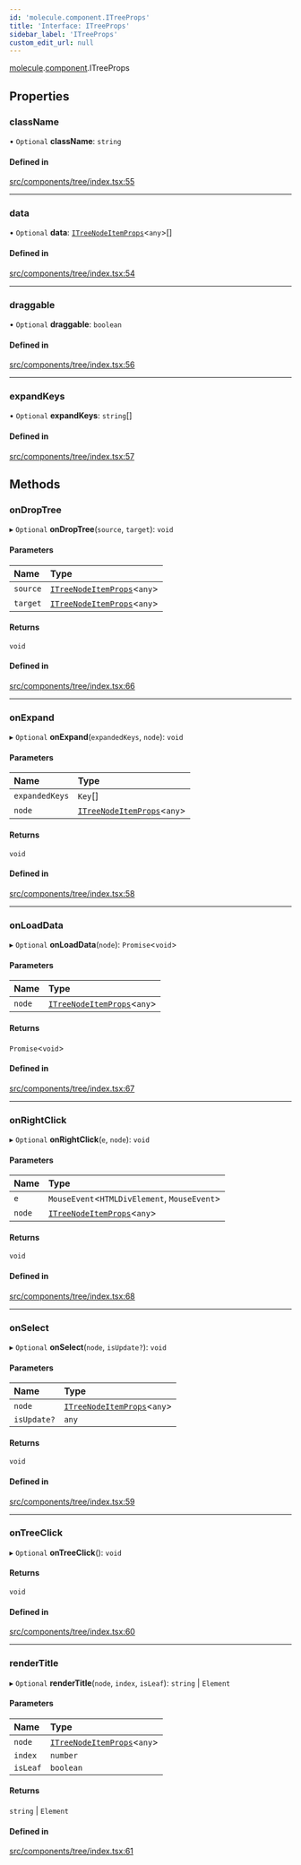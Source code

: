 ```yaml
---
id: 'molecule.component.ITreeProps'
title: 'Interface: ITreeProps'
sidebar_label: 'ITreeProps'
custom_edit_url: null
---
```


[molecule](../namespaces/molecule).[component](../namespaces/molecule.component).ITreeProps

## Properties

### className

• `Optional` **className**: `string`

#### Defined in

[src/components/tree/index.tsx:55](https://github.com/DTStack/molecule/blob/3c64296/src/components/tree/index.tsx#L55)

---

### data

• `Optional` **data**: [`ITreeNodeItemProps`](molecule.component.ITreeNodeItemProps)<`any`\>[]

#### Defined in

[src/components/tree/index.tsx:54](https://github.com/DTStack/molecule/blob/3c64296/src/components/tree/index.tsx#L54)

---

### draggable

• `Optional` **draggable**: `boolean`

#### Defined in

[src/components/tree/index.tsx:56](https://github.com/DTStack/molecule/blob/3c64296/src/components/tree/index.tsx#L56)

---

### expandKeys

• `Optional` **expandKeys**: `string`[]

#### Defined in

[src/components/tree/index.tsx:57](https://github.com/DTStack/molecule/blob/3c64296/src/components/tree/index.tsx#L57)

## Methods

### onDropTree

▸ `Optional` **onDropTree**(`source`, `target`): `void`

#### Parameters

| Name     | Type                                                                  |
| :------- | :-------------------------------------------------------------------- |
| `source` | [`ITreeNodeItemProps`](molecule.component.ITreeNodeItemProps)<`any`\> |
| `target` | [`ITreeNodeItemProps`](molecule.component.ITreeNodeItemProps)<`any`\> |

#### Returns

`void`

#### Defined in

[src/components/tree/index.tsx:66](https://github.com/DTStack/molecule/blob/3c64296/src/components/tree/index.tsx#L66)

---

### onExpand

▸ `Optional` **onExpand**(`expandedKeys`, `node`): `void`

#### Parameters

| Name           | Type                                                                  |
| :------------- | :-------------------------------------------------------------------- |
| `expandedKeys` | `Key`[]                                                               |
| `node`         | [`ITreeNodeItemProps`](molecule.component.ITreeNodeItemProps)<`any`\> |

#### Returns

`void`

#### Defined in

[src/components/tree/index.tsx:58](https://github.com/DTStack/molecule/blob/3c64296/src/components/tree/index.tsx#L58)

---

### onLoadData

▸ `Optional` **onLoadData**(`node`): `Promise`<`void`\>

#### Parameters

| Name   | Type                                                                  |
| :----- | :-------------------------------------------------------------------- |
| `node` | [`ITreeNodeItemProps`](molecule.component.ITreeNodeItemProps)<`any`\> |

#### Returns

`Promise`<`void`\>

#### Defined in

[src/components/tree/index.tsx:67](https://github.com/DTStack/molecule/blob/3c64296/src/components/tree/index.tsx#L67)

---

### onRightClick

▸ `Optional` **onRightClick**(`e`, `node`): `void`

#### Parameters

| Name   | Type                                                                  |
| :----- | :-------------------------------------------------------------------- |
| `e`    | `MouseEvent`<`HTMLDivElement`, `MouseEvent`\>                         |
| `node` | [`ITreeNodeItemProps`](molecule.component.ITreeNodeItemProps)<`any`\> |

#### Returns

`void`

#### Defined in

[src/components/tree/index.tsx:68](https://github.com/DTStack/molecule/blob/3c64296/src/components/tree/index.tsx#L68)

---

### onSelect

▸ `Optional` **onSelect**(`node`, `isUpdate?`): `void`

#### Parameters

| Name        | Type                                                                  |
| :---------- | :-------------------------------------------------------------------- |
| `node`      | [`ITreeNodeItemProps`](molecule.component.ITreeNodeItemProps)<`any`\> |
| `isUpdate?` | `any`                                                                 |

#### Returns

`void`

#### Defined in

[src/components/tree/index.tsx:59](https://github.com/DTStack/molecule/blob/3c64296/src/components/tree/index.tsx#L59)

---

### onTreeClick

▸ `Optional` **onTreeClick**(): `void`

#### Returns

`void`

#### Defined in

[src/components/tree/index.tsx:60](https://github.com/DTStack/molecule/blob/3c64296/src/components/tree/index.tsx#L60)

---

### renderTitle

▸ `Optional` **renderTitle**(`node`, `index`, `isLeaf`): `string` \| `Element`

#### Parameters

| Name     | Type                                                                  |
| :------- | :-------------------------------------------------------------------- |
| `node`   | [`ITreeNodeItemProps`](molecule.component.ITreeNodeItemProps)<`any`\> |
| `index`  | `number`                                                              |
| `isLeaf` | `boolean`                                                             |

#### Returns

`string` \| `Element`

#### Defined in

[src/components/tree/index.tsx:61](https://github.com/DTStack/molecule/blob/3c64296/src/components/tree/index.tsx#L61)
